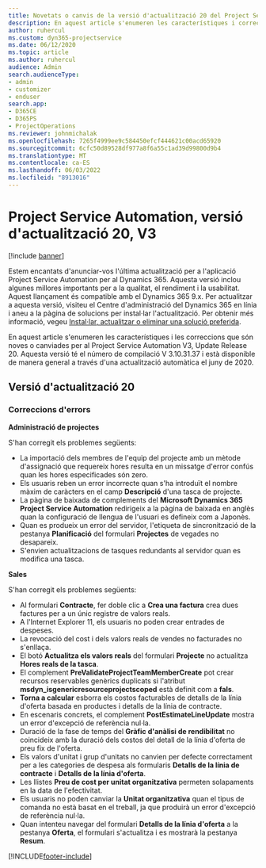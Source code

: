```yaml
---
title: Novetats o canvis de la versió d'actualització 20 del Project Service Automation, V3
description: En aquest article s'enumeren les característiques i correccions que estan disponibles a project Service Automation Update Release 20, V3
author: ruhercul
ms.custom: dyn365-projectservice
ms.date: 06/12/2020
ms.topic: article
ms.author: ruhercul
audience: Admin
search.audienceType:
- admin
- customizer
- enduser
search.app:
- D365CE
- D365PS
- ProjectOperations
ms.reviewer: johnmichalak
ms.openlocfilehash: 7265f4999ee9c584450efcf444621c00acd65920
ms.sourcegitcommit: 6cfc50d89528df977a8f6a55c1ad39d99800d9b4
ms.translationtype: MT
ms.contentlocale: ca-ES
ms.lasthandoff: 06/03/2022
ms.locfileid: "8913016"
---
```

# <a name="project-service-automation-update-release-20-v3"></a>Project Service Automation, versió d'actualització 20, V3

[!include [banner](../includes/psa-now-project-operations.md)]

Estem encantats d'anunciar-vos l'última actualització per a l'aplicació Project Service Automation per al Dynamics 365. Aquesta versió inclou algunes millores importants per a la qualitat, el rendiment i la usabilitat. Aquest llançament és compatible amb el Dynamics 365 9.x. Per actualitzar a aquesta versió, visiteu el Centre d'administració del Dynamics 365 en línia i aneu a la pàgina de solucions per instal·lar l'actualització. Per obtenir més informació, vegeu [Instal·lar, actualitzar o eliminar una solució preferida](/power-platform/admin/install-remove-preferred-solution).

En aquest article s'enumeren les característiques i les correccions que són noves o canviades per al Project Service Automation V3, Update Release 20. Aquesta versió té el número de compilació V 3.10.31.37 i està disponible de manera general a través d'una actualització automàtica el juny de 2020.

## <a name="update-release-20"></a>Versió d'actualització 20

### <a name="bug-fixes"></a>Correccions d'errors

**Administració de projectes**

S'han corregit els problemes següents:

- La importació dels membres de l'equip del projecte amb un mètode d'assignació que requereix hores resulta en un missatge d'error confús quan les hores especificades són zero.
- Els usuaris reben un error incorrecte quan s'ha introduït el nombre màxim de caràcters en el camp **Descripció** d'una tasca de projecte.
- La pàgina de baixada de complements del **Microsoft Dynamics 365 Project Service Automation** redirigeix a la pàgina de baixada en anglès quan la configuració de llengua de l'usuari es defineix com a Japonès.
- Quan es produeix un error del servidor, l'etiqueta de sincronització de la pestanya **Planificació** del formulari **Projectes** de vegades no desapareix.
- S'envien actualitzacions de tasques redundants al servidor quan es modifica una tasca.

**Sales**

S'han corregit els problemes següents:

- Al formulari **Contracte**, fer doble clic a **Crea una factura** crea dues factures per a un únic registre de valors reals.
- A l'Internet Explorer 11, els usuaris no poden crear entrades de despeses.
- La revocació del cost i dels valors reals de vendes no facturades no s'enllaça.
- El botó **Actualitza els valors reals** del formulari **Projecte** no actualitza **Hores reals de la tasca**.
- El complement **PreValidateProjectTeamMemberCreate** pot crear recursos reservables genèrics duplicats si l'atribut **msdyn_isgenericresourceprojectscoped** està definit com a **fals**.
- **Torna a calcular** esborra els costos facturables de detalls de la línia d'oferta basada en productes i detalls de la línia de contracte.
- En escenaris concrets, el complement **PostEstimateLineUpdate** mostra un error d'excepció de referència nul·la.
- Duració de la fase de temps del **Gràfic d'anàlisi de rendibilitat** no coincideix amb la duració dels costos del detall de la línia d'oferta de preu fix de l'oferta.
- Els valors d'unitat i grup d'unitats no canvien per defecte correctament per a les categories de despesa als formularis **Detalls de la línia de contracte** i **Detalls de la línia d'oferta**.
- Les llistes **Preu de cost per unitat organitzativa** permeten solapaments en la data de l'efectivitat.
- Els usuaris no poden canviar la **Unitat organitzativa** quan el tipus de comanda no està basat en el treball, ja que produirà un error d'excepció de referència nul·la.
- Quan intenteu navegar del formulari **Detalls de la línia d'oferta** a la pestanya **Oferta**, el formulari s'actualitza i es mostrarà la pestanya **Resum**.


[!INCLUDE[footer-include](../includes/footer-banner.md)]
